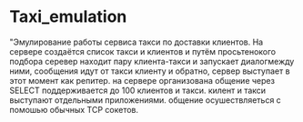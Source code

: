 # Taxi_emulation
"Эмулирование работы сервиса такси по доставки клиентов.
На сервере создаётся список такси и клиентов и путём просьтенокого подбора серевер находит пару клиента-такси и запускает диалогмежду ними, сообщения идут от такси
клиенту и обратно, сервер выступает в этот момент как репитер.
на сервере организована общение через SELECT поддерживается до 100 клиентов и такси.
килент и такси выступают отдельными приложениями. общение осушествляеться с помошью обычных TCP сокетов.
